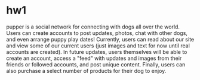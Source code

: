 # hw1
pupper is a social network for connecting with dogs all over the world. Users can create accounts to post updates, photos, chat with other dogs, and even arrange puppy play dates!
Currently, users can read about our site and view some of our current users (just images and text for now until real accounts are created).
In future updates, users themselves will be able to create an account, access a "feed" with updates and images from their friends or followed accounts, and post unique content.
Finally, users can also purchase a select number of products for their dog to enjoy.